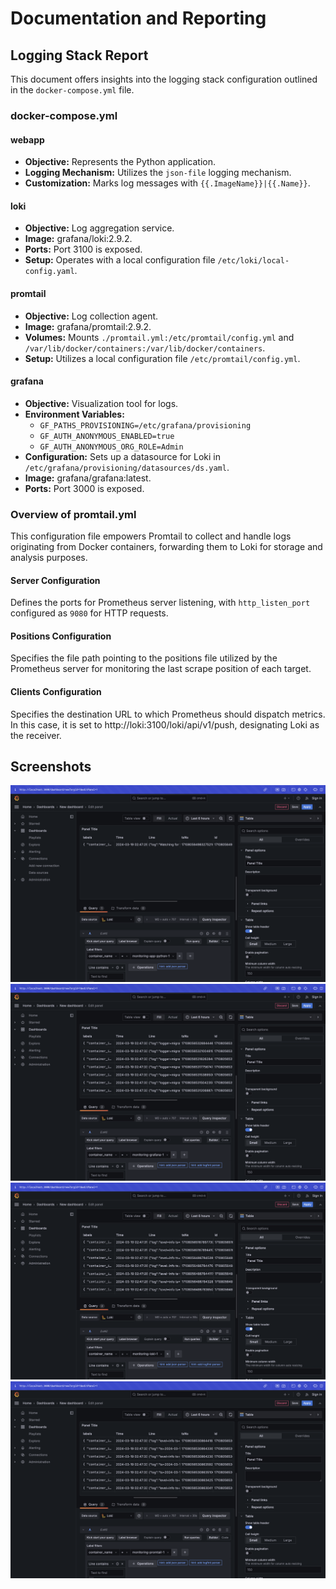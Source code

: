 # Documentation and Reporting

## Logging Stack Report

This document offers insights into the logging stack configuration outlined in the `docker-compose.yml` file.

### docker-compose.yml

#### webapp

- **Objective:** Represents the Python application.
- **Logging Mechanism:** Utilizes the `json-file` logging mechanism.
- **Customization:** Marks log messages with `{{.ImageName}}|{{.Name}}`.

#### loki

- **Objective:** Log aggregation service.
- **Image:** grafana/loki:2.9.2.
- **Ports:** Port 3100 is exposed.
- **Setup:** Operates with a local configuration file `/etc/loki/local-config.yaml`.

#### promtail

- **Objective:** Log collection agent.
- **Image:** grafana/promtail:2.9.2.
- **Volumes:** Mounts `./promtail.yml:/etc/promtail/config.yml` and `/var/lib/docker/containers:/var/lib/docker/containers`.
- **Setup:** Utilizes a local configuration file `/etc/promtail/config.yml`.

#### grafana

- **Objective:** Visualization tool for logs.
- **Environment Variables:** 
  - `GF_PATHS_PROVISIONING=/etc/grafana/provisioning`
  - `GF_AUTH_ANONYMOUS_ENABLED=true`
  - `GF_AUTH_ANONYMOUS_ORG_ROLE=Admin`
- **Configuration:** Sets up a datasource for Loki in `/etc/grafana/provisioning/datasources/ds.yaml`.
- **Image:** grafana/grafana:latest.
- **Ports:** Port 3000 is exposed.

### Overview of promtail.yml

This configuration file empowers Promtail to collect and handle logs originating from Docker containers, forwarding them to Loki for storage and analysis purposes.

#### Server Configuration
Defines the ports for Prometheus server listening, with `http_listen_port` configured as `9080` for HTTP requests.

#### Positions Configuration
Specifies the file path pointing to the positions file utilized by the Prometheus server for monitoring the last scrape position of each target.

#### Clients Configuration
Specifies the destination URL to which Prometheus should dispatch metrics. In this case, it is set to http://loki:3100/loki/api/v1/push, designating Loki as the receiver.

## Screenshots

![app_python](./screens/webapp.png)
![grafana](./screens/grafana.png)
![loki](./screens/loki.png)
![promtail](./screens/promtail.png)